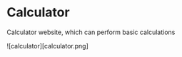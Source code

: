 # Calculator
 Calculator website, which can perform basic calculations

![calculator][calculator.png]
